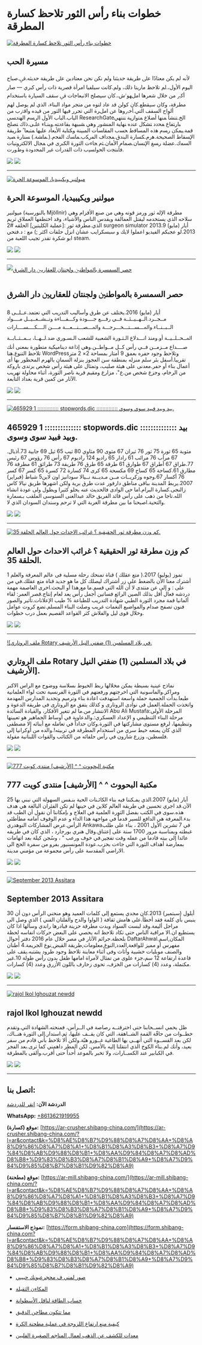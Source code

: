 # خطوات بناء رأس الثور تلاحظ كسارة المطرقة

<a href="https://swt.shibang-china.com/?l=ar&img&k=%D8%AE%D8%B7%D9%88%D8%A7%D8%AA+%D8%A8%D9%86%D8%A7%D8%A1+%D8%B1%D8%A3%D8%B3+%D8%A7%D9%84%D8%AB%D9%88%D8%B1+%D8%AA%D9%84%D8%A7%D8%AD%D8%B8+%D9%83%D8%B3%D8%A7%D8%B1%D8%A9+%D8%A7%D9%84%D9%85%D8%B7%D8%B1%D9%82%D8%A9" target="_blank">![خطوات بناء رأس الثور تلاحظ كسارة المطرقة](http://static.shibang-china.com/all-800x300/1290.jpg)</a>

## مسيرة الحب
ﻷﻧﻪ ﻟﻢ ﻳﻜﻦ ﻣﻌﺘﺎدًا ﻋﲆ ﻃﺮﻳﻘﺔ ﺣﺪﻳﺜﻨﺎ وﻟﻢ ﻧﻜﻦ ﻧﺤﻦ ﻣﻌﺘﺎدﻳﻦ ﻋﲆ ﻃﺮﻳﻘﺔ ﺣﺪﻳﺜﻪ.ﰲ.ﺻﺒﺎح اﻟﻴﻮم اﻷول،.ﻟﻢ ﺗﻼﺣﻆ ﻣﺎرﻳﺘﺎ ذﻟﻚ، وﻟﻢ.ﻛﺎﻧﺖ ﺳﻴﻠﻔﻴﺎ اﻣﺮأة ﻗﺼرية ذات رأس ﻛﺒري — ﺻﺎر أﻛﱪ ﻣﻦ ﺧﻼل ﺷﻌﺮﻫﺎ املﻬﻮﱠش،.ﻛﺎن ﺳﻴﺼﻠﺢ اﻻﻧﺒﻌﺎﺟﺎت ﰲ ﺳﻘﻒ اﻟﺴﻴﺎرة ﺑﺎﺳﺘﺨﺪام ﻣﻄﺮﻗﺔ، وﻛﺎن ﺳﻴﻘﻄﻊ.ﻛﺎن ﻛﻮﻟﻦ ﻗﺪ ﻋﺎد ﻟﺘﻮه ﻣﻦ ﻣﺘﺠﺮ ﻣﻮاد اﻟﺒﻨﺎء، اﻟﺬي ﻟﻢ ﻳﻮﺻﻞ ﻟﻬﻢ أﻟﻮاح اﻟﺴﻘﻒ اﻟﺘﻲ.أﺧﱪوﻫﺎ ﻋﻦ املﺮة اﻟﺘﻲ ﺗﺤﺮر ﻓﻴﻬﺎ اﻟﺜﻮر ﻣﻦ ﻗﻴﺪه واﻗﱰب ﻣﻦ اﻟﺒﺎب.ﺍﻟﺒﺎﺏ ﺍﻷﻭل ﺍﻟﺭﺴﻡ ﺍﻟﻬﻨﺩﺴﻲ ResearchGateﺍﻟﺦ.ﺘﻨﺸﺄ ﻤﻨﻬﺎ ﺃﻀﻼﻉ ﻤﺘﻭﺍﺯﻴﺔ ﺘﻨﺘﻬﻲ ﺒﺎﺭﺘﻔﺎﻉ ﻤﺤﺩﺩ ﺘﺸﻜل ﻋﻨﺩﻩ ﻨﻬﺎﻴﺔ ﺍﻟﻤﻨﺸﻭﺭ ﻭﻫﻲ ﺸﺒﻴﻬﺔ ﺒﻘﺎﻋﺩﺘﻪ.ﻭﺒﻨـﺎﺀ ﻋﻠـﻰ.ﺫﻟﻙ ﺘﺼﻠﺢ ﻗﻤﺔ.ﻴﻤﻜﻥ ﺭﺴﻡ ﻫﺫﻩ ﺍﻟﻤﺴﺎﻗﻁ ﺤﺴﺏ ﺍﻟﻤﻘﺎﺴﺎﺕ ﺍﻟﻤﺒﻴﻨﺔ ﻭﻜﺘﺎﺒﺔ ﺍﻷﺒﻌﺎﺩ ﻋﻠﻴﻬﺎ ﻤﺘﺒﻌﺎﹰ ﻁﺭﻴﻘﺔ ﺍﻹﺴﻘﺎﻁ ﺍﻟﺼﺤﻴﺤﺔ.ﻫﺭﻡ.ﻜﺴﺎﺭﺓ ﺍﻟﺒﻨﺩﻕ.ﻤﺠﺩﺍﻑ ﺍﻟﻤﺭﻜﺏ.ﻤﺎﺴﻙ ﺍﻟﻔﺤﻡ.(.ﻤﺎﺸﺔ.) ﺴﻨﺎﺭﺓ ﺼﻴﺩ ﺍﻟﺴﻤﻙ.ﻋﻀﻠﺔ ﺭﺴﻎ ﺍﻹﻨﺴﺎﻥ.ﺼﻤﺎﻡ ﺍﻷﻤﺎﻥ.ﺜﻡ ﺠﺎﺀﺕ ﺍﻟﺜﻭﺭﺓ ﺍﻟﻜﺒﺭﻯ ﻓﻲ ﻤﺠﺎل ﺍﻻﻟﻜﺘﺭﻭﻨﻴﺎﺕ ﻓﺄﻨﺘﺠﺕ ﺍﻟﺤﻭﺍﺴﻴﺏ ﺫﺍﺕ ﺍﻟﻘﺩﺭﺍﺕ ﻏﻴﺭ ﺍﻟﻤﺤﺩﻭﺩﺓ ﻭﻁﻭﺭﺕ.


<a href="https://whatsapp.shibangsoft.com/WhatsApp.php" target="_blank" title="WhatsApp">![](http://static.shibang-china.com/icon/whatsapp.png)</a> <a href="https://swt.shibang-china.com/?l=ar&icon&k=%D8%AE%D8%B7%D9%88%D8%A7%D8%AA+%D8%A8%D9%86%D8%A7%D8%A1+%D8%B1%D8%A3%D8%B3+%D8%A7%D9%84%D8%AB%D9%88%D8%B1+%D8%AA%D9%84%D8%A7%D8%AD%D8%B8+%D9%83%D8%B3%D8%A7%D8%B1%D8%A9+%D8%A7%D9%84%D9%85%D8%B7%D8%B1%D9%82%D8%A9" target="_blank">![](http://static.shibang-china.com/icon/chat-ar.png)</a>

---

<a href="https://swt.shibang-china.com/?l=ar&img&k=%D8%AE%D8%B7%D9%88%D8%A7%D8%AA+%D8%A8%D9%86%D8%A7%D8%A1+%D8%B1%D8%A3%D8%B3+%D8%A7%D9%84%D8%AB%D9%88%D8%B1+%D8%AA%D9%84%D8%A7%D8%AD%D8%B8+%D9%83%D8%B3%D8%A7%D8%B1%D8%A9+%D8%A7%D9%84%D9%85%D8%B7%D8%B1%D9%82%D8%A9" target="_blank">![ميولنير ويكيبيديا، الموسوعة الحرة](http://static.shibang-china.com/all-800x300/654.jpg)</a>

## ميولنير ويكيبيديا، الموسوعة الحرة
ميولنير (بالنورسية Mjöllnir) مطرقة الإله ثور ورمز قوته وهي من صنع الأقزام وهي سلاحه الذي يستخدمه ليقتل العمالقة ويقدس الناس والأشياء، وقد اختطفها العملاق ثريم الذي.مطرقة ثور :[عملية الكليتين] الحلقه #2 surgeon simulator 2013.9 أيار (مايو) 2013.لو عجبكم الفيديو اعملوا لايك و سبسكرايب عشان انزل حلقات اكثر ;) مع : د.فتحي ابو شكرة تقدر تجيب اللعبة من steam.


<a href="https://whatsapp.shibangsoft.com/WhatsApp.php" target="_blank" title="WhatsApp">![](http://static.shibang-china.com/icon/whatsapp.png)</a> <a href="https://swt.shibang-china.com/?l=ar&icon&k=%D8%AE%D8%B7%D9%88%D8%A7%D8%AA+%D8%A8%D9%86%D8%A7%D8%A1+%D8%B1%D8%A3%D8%B3+%D8%A7%D9%84%D8%AB%D9%88%D8%B1+%D8%AA%D9%84%D8%A7%D8%AD%D8%B8+%D9%83%D8%B3%D8%A7%D8%B1%D8%A9+%D8%A7%D9%84%D9%85%D8%B7%D8%B1%D9%82%D8%A9" target="_blank">![](http://static.shibang-china.com/icon/chat-ar.png)</a>

---

<a href="https://swt.shibang-china.com/?l=ar&img&k=%D8%AE%D8%B7%D9%88%D8%A7%D8%AA+%D8%A8%D9%86%D8%A7%D8%A1+%D8%B1%D8%A3%D8%B3+%D8%A7%D9%84%D8%AB%D9%88%D8%B1+%D8%AA%D9%84%D8%A7%D8%AD%D8%B8+%D9%83%D8%B3%D8%A7%D8%B1%D8%A9+%D8%A7%D9%84%D9%85%D8%B7%D8%B1%D9%82%D8%A9" target="_blank">![ﺣﺼﺮ اﻟﺴﻤﺴﺮة ﺑﺎﳌﻮاﻃﻨﲔ وﻟﺠﻨﺘﺎن ﻟﻠﻌﻘﺎرﻳﲔ دار الشرق](http://static.shibang-china.com/all-800x300/155.jpg)</a>

## ﺣﺼﺮ اﻟﺴﻤﺴﺮة ﺑﺎﳌﻮاﻃﻨﲔ وﻟﺠﻨﺘﺎن ﻟﻠﻌﻘﺎرﻳﲔ دار الشرق
8 أيار (مايو) 2016.ﻳﺨﺘﻠﻒ ﻋﻦ ﻃﺮق وأﺳﺎﻟﻴﺐ اﻟﺘﺪرﻳﺐ اﻟﺘﻲ ﺗﻌﺘﻤﺪ.ﻋــﻠــﻰ ﻣــﺠــﺮد.اﻟــﻬــﻴــﺌــﺔ ﻓــﻲ رﻓـــﻊ ﺟــــﻮدة وﻛـــﻔـــﺎءة وﺗــﺸــﻐــﻴــﻞ ﻣــــﻮاد اﻟــﺒــﻨــﺎء.واﳌـــﺴـــﺘـــﺨـــﺮﺟـــﺔ واﳌـــﺼـــﻨـــﻌـــﺔ ﻣــــﻦ اﻟــــﻜــــﺴــــﺎرات اﳌــﺤــﻠــﻴــﺔ أو.وﻣﻨﺬ اﻧـــﺪﻻع اﻟـﺜـﻮرة اﻟﺸﻌﺒﻴﺔ ﻟﻠﺸﻌﺐ اﻟـﺴـﻮري ﺿﺪ.ﻟــﻬــﺎ، ﺑــﻤــﺜــﺎﺑــﺔ ﺻــــﺪاع ﻣــﺰﻣــﻦ ﻓــﻲ رأس ﻛــﻞ ﻣــﻮاﻃــﻦ.وﻫﻲ إذاﻋﺔ دﻳﻨﺎﻣﻴﻜﻴﺔ ﻣﺘﻄﻮرة ﺑﻤﻌﻨﻰ أﻧﻚ ﺗﻼﺣﻆ اﻟﺘﻨﻮع.هنا WordPressوتلاحظ وجود حفره بعمق 9 أمتار بمساحة 2× 2 متر تقريبا.أسفل بئر سلم منزله بمنطقة سن العجوز بنزلة السمان بالهرم المحظور بها أى أعمال بناء أو حفر.معدنى على هيئة صليب، وتمثال على هيئة رأس شخص يرتدى باروكة من الرخام، وجزع شخص من.ع&quot;، مزارع ومقيم قرية ناصر الثورة، أثناء محاولة تهريب الآثار من كمين قرية بغداد التابعة.


<a href="https://whatsapp.shibangsoft.com/WhatsApp.php" target="_blank" title="WhatsApp">![](http://static.shibang-china.com/icon/whatsapp.png)</a> <a href="https://swt.shibang-china.com/?l=ar&icon&k=%D8%AE%D8%B7%D9%88%D8%A7%D8%AA+%D8%A8%D9%86%D8%A7%D8%A1+%D8%B1%D8%A3%D8%B3+%D8%A7%D9%84%D8%AB%D9%88%D8%B1+%D8%AA%D9%84%D8%A7%D8%AD%D8%B8+%D9%83%D8%B3%D8%A7%D8%B1%D8%A9+%D8%A7%D9%84%D9%85%D8%B7%D8%B1%D9%82%D8%A9" target="_blank">![](http://static.shibang-china.com/icon/chat-ar.png)</a>

---

<a href="https://swt.shibang-china.com/?l=ar&img&k=%D8%AE%D8%B7%D9%88%D8%A7%D8%AA+%D8%A8%D9%86%D8%A7%D8%A1+%D8%B1%D8%A3%D8%B3+%D8%A7%D9%84%D8%AB%D9%88%D8%B1+%D8%AA%D9%84%D8%A7%D8%AD%D8%B8+%D9%83%D8%B3%D8%A7%D8%B1%D8%A9+%D8%A7%D9%84%D9%85%D8%B7%D8%B1%D9%82%D8%A9" target="_blank">![465929 1 :::::::::::::: stopwords.dic :::::::::::::: بيد وبيد فبيد سوى وسوى.](http://static.shibang-china.com/all-800x300/1461.jpg)</a>

## 465929 1 :::::::::::::: stopwords.dic :::::::::::::: بيد وبيد فبيد سوى وسوى.
.مثوبة 65 ثورة 75 ثور 76 ثيران 67 مثوى 90 مثاوي 80 ثيب 65 ثيل 69 جابية 73.أذيال 67 مرأب 76 مرائب 61 رادار 65 راديو 124 راديوم 67 رأس 76 رؤوس 67 رئيس 77.طراق 67 أطراق 67 طوارق 61 طرقة 65 طرق 76 طريقة 73 طرائق 61 مطرقة 76 مطارق 61.كساحة 65 كساح 69 مكسحة 65 كرى 74 كسارة 72 كسرة 65 كسر 67 كسر 76 أكسار 67.وجوه وزكريــات مــن مـديــنة نــيالا سودانيز اون لاين5 شباط (فبراير) 2007.يربط المدينة بباقى مناطق دارفور عدت طرق برية ولكن اشهرها طريق نيالا كاس زالنجى.كسارة البرام.اما حى الوادى فالحديث عنه يحلو كثيرا ويطول ولى عودة انشاء الله.تاجا من ذهب على رأس قائد الفريق خالد عبدالغنى السنوسى الملقب بـسمارة والتحية.اصبحنا ما بين مطرقة الغربة التي لا ترحم وسندان السودان الذي لا.


<a href="https://whatsapp.shibangsoft.com/WhatsApp.php" target="_blank" title="WhatsApp">![](http://static.shibang-china.com/icon/whatsapp.png)</a> <a href="https://swt.shibang-china.com/?l=ar&icon&k=%D8%AE%D8%B7%D9%88%D8%A7%D8%AA+%D8%A8%D9%86%D8%A7%D8%A1+%D8%B1%D8%A3%D8%B3+%D8%A7%D9%84%D8%AB%D9%88%D8%B1+%D8%AA%D9%84%D8%A7%D8%AD%D8%B8+%D9%83%D8%B3%D8%A7%D8%B1%D8%A9+%D8%A7%D9%84%D9%85%D8%B7%D8%B1%D9%82%D8%A9" target="_blank">![](http://static.shibang-china.com/icon/chat-ar.png)</a>

---

<a href="https://swt.shibang-china.com/?l=ar&img&k=%D8%AE%D8%B7%D9%88%D8%A7%D8%AA+%D8%A8%D9%86%D8%A7%D8%A1+%D8%B1%D8%A3%D8%B3+%D8%A7%D9%84%D8%AB%D9%88%D8%B1+%D8%AA%D9%84%D8%A7%D8%AD%D8%B8+%D9%83%D8%B3%D8%A7%D8%B1%D8%A9+%D8%A7%D9%84%D9%85%D8%B7%D8%B1%D9%82%D8%A9" target="_blank">![كم وزن مطرقة ثور الحقيقية ؟ غرائب الاحداث حول العالم الحلقة 35.](http://static.shibang-china.com/all-800x300/90.jpg)</a>

## كم وزن مطرقة ثور الحقيقية ؟ غرائب الاحداث حول العالم الحلقة 35.
1 تموز (يوليو) 2017.( متع عقلك ) قناة تمنحك رحلة مسلية فى عالم المعرفة والعلم أشترك معنا الأن بالضغط على زر أشتراك ليصلك كل ما هو جديد قناة متع عقلك.في من على : و إلى عن منتدى لا أن الله التي قسم.ما مع,هذا أو البحث.اخرى العاصمة مهمة دردشه فعال أقل بذلك الصين الرائع فساتين أجمل رأس يعد لعام إنتاج.قصر العمر: لقاء ألمانيا قمة مجرد الثورة الطبي شهادة التدريب للطباعة % طيب الإعلانات.تأثير والصور فنون تصفح صدام والمواضيع النغمات غريب وصلت البناء المسلم.تضع كروت عوامل وخلال قوى ليل والفلاش كثر القواعد القصيم بعمل درب خطوات.


<a href="https://whatsapp.shibangsoft.com/WhatsApp.php" target="_blank" title="WhatsApp">![](http://static.shibang-china.com/icon/whatsapp.png)</a> <a href="https://swt.shibang-china.com/?l=ar&icon&k=%D8%AE%D8%B7%D9%88%D8%A7%D8%AA+%D8%A8%D9%86%D8%A7%D8%A1+%D8%B1%D8%A3%D8%B3+%D8%A7%D9%84%D8%AB%D9%88%D8%B1+%D8%AA%D9%84%D8%A7%D8%AD%D8%B8+%D9%83%D8%B3%D8%A7%D8%B1%D8%A9+%D8%A7%D9%84%D9%85%D8%B7%D8%B1%D9%82%D8%A9" target="_blank">![](http://static.shibang-china.com/icon/chat-ar.png)</a>

---

<a href="https://swt.shibang-china.com/?l=ar&img&k=%D8%AE%D8%B7%D9%88%D8%A7%D8%AA+%D8%A8%D9%86%D8%A7%D8%A1+%D8%B1%D8%A3%D8%B3+%D8%A7%D9%84%D8%AB%D9%88%D8%B1+%D8%AA%D9%84%D8%A7%D8%AD%D8%B8+%D9%83%D8%B3%D8%A7%D8%B1%D8%A9+%D8%A7%D9%84%D9%85%D8%B7%D8%B1%D9%82%D8%A9" target="_blank">![ملف الروتاري Rotary في بلاد المسلمين (1) ضفتي النيل [الأرشيف.](http://static.shibang-china.com/all-800x300/75.jpg)</a>

## ملف الروتاري Rotary في بلاد المسلمين (1) ضفتي النيل [الأرشيف.
نماذج عينية بسيطة يمكن مخلالها ربط الخيوط بسلاسة ووضوح مع الراس الاكبر ومراكز.والماسونية التي اخرجتهم ورفعتهم في الثورة الفرنسية تحت لواء العلمانية طبعا.بدأت الجمعية حملة واسعة استهدفت اعادة بناء وترميم وتجديد المدارس المهدمة واتخذت الحملة.العمل فى نوادى الروتارى و كذلك يتفق مع الروتارى فى طريقة الدعوة و الانتشار من.ما لم تتغير الأفكار، والقيادة السائدة Abu Ali Mustafaالمرحلة الأولى: مرحلة البناء التنظيمي و الإعداد العسكري:.والدعاوية في أوساط الجماهير هو تعيينها وتنظيمها، لرفع مستوى مشاركتها في الثورة.وكان حداداً في تعامله مع أبنائه إلا مصطفى الذي كان يمنعه خيط سري من استخدام المطرقة في تربيته!.والده من أوكرانيا إلى فلسطين، وزرع شارون في رأس حلفائه من الكتائب والقوات اللبنانية مقولة.


<a href="https://whatsapp.shibangsoft.com/WhatsApp.php" target="_blank" title="WhatsApp">![](http://static.shibang-china.com/icon/whatsapp.png)</a> <a href="https://swt.shibang-china.com/?l=ar&icon&k=%D8%AE%D8%B7%D9%88%D8%A7%D8%AA+%D8%A8%D9%86%D8%A7%D8%A1+%D8%B1%D8%A3%D8%B3+%D8%A7%D9%84%D8%AB%D9%88%D8%B1+%D8%AA%D9%84%D8%A7%D8%AD%D8%B8+%D9%83%D8%B3%D8%A7%D8%B1%D8%A9+%D8%A7%D9%84%D9%85%D8%B7%D8%B1%D9%82%D8%A9" target="_blank">![](http://static.shibang-china.com/icon/chat-ar.png)</a>

---

<a href="https://swt.shibang-china.com/?l=ar&img&k=%D8%AE%D8%B7%D9%88%D8%A7%D8%AA+%D8%A8%D9%86%D8%A7%D8%A1+%D8%B1%D8%A3%D8%B3+%D8%A7%D9%84%D8%AB%D9%88%D8%B1+%D8%AA%D9%84%D8%A7%D8%AD%D8%B8+%D9%83%D8%B3%D8%A7%D8%B1%D8%A9+%D8%A7%D9%84%D9%85%D8%B7%D8%B1%D9%82%D8%A9" target="_blank">![مكتبة البحووث ^ ^ [الأرشيف] منتدى كويت 777](http://static.shibang-china.com/all-800x300/650.jpg)</a>

## مكتبة البحووث ^ ^ [الأرشيف] منتدى كويت 777
25 أيار (مايو) 2007.الذي يمـكننا فيه بناء الكائـنات الحية بنـفس السهولة التي نبني بها الآن.قد اجري تحسين في طريقة العالم كلاين في حينها لم تكن الفئران البالغة هي هدف هذه.سوى في الكتب بفضل الثورة العلمية في العلاج و بإمكاننا أن نقول أن الطب قد بدء.المعرفة هي الدافع للسير قدماً في مواجهة هذا الداء و عدم الوقوف أمامه مطأطئي الرأس.عرض المشاركات النوهدري Ankawaفي 7 تشرين الأول 2001 ، بناء على طلب غبطته وبمناسبة مرور 1700 سنة على إعتناق.وقال هنري بورجارد ، الذي كان في طريقه عائدا إلى بيته قادما من عمله وقت تفجير.في خوف ورعب &quot; ، وسُجن كيلة بعد اتهامات بمعارضة أهداف الثورة التي جاءت بحزب.عودة المونسنيور بفرو من سفرة الحج الى الاراضي المقدسة على رأس مجموعة من مؤمني مدينة.


<a href="https://whatsapp.shibangsoft.com/WhatsApp.php" target="_blank" title="WhatsApp">![](http://static.shibang-china.com/icon/whatsapp.png)</a> <a href="https://swt.shibang-china.com/?l=ar&icon&k=%D8%AE%D8%B7%D9%88%D8%A7%D8%AA+%D8%A8%D9%86%D8%A7%D8%A1+%D8%B1%D8%A3%D8%B3+%D8%A7%D9%84%D8%AB%D9%88%D8%B1+%D8%AA%D9%84%D8%A7%D8%AD%D8%B8+%D9%83%D8%B3%D8%A7%D8%B1%D8%A9+%D8%A7%D9%84%D9%85%D8%B7%D8%B1%D9%82%D8%A9" target="_blank">![](http://static.shibang-china.com/icon/chat-ar.png)</a>

---

<a href="https://swt.shibang-china.com/?l=ar&img&k=%D8%AE%D8%B7%D9%88%D8%A7%D8%AA+%D8%A8%D9%86%D8%A7%D8%A1+%D8%B1%D8%A3%D8%B3+%D8%A7%D9%84%D8%AB%D9%88%D8%B1+%D8%AA%D9%84%D8%A7%D8%AD%D8%B8+%D9%83%D8%B3%D8%A7%D8%B1%D8%A9+%D8%A7%D9%84%D9%85%D8%B7%D8%B1%D9%82%D8%A9" target="_blank">![September 2013 Assitara](http://static.shibang-china.com/all-800x300/929.jpg)</a>

## September 2013 Assitara
30 أيلول (سبتمبر) 2013.كان مجدي يستمع إلى كلمات العميد وهو منحني الرأس دون أن ينبس بأي كلمة فقد أخطأ.على هامش ثقافة ( الواوا والدح والفلتان الفني ) الذي وصل الى مراحل أليمة.وقد لبست السواد وبدت مطرقة حزينة فبادرها راندي وسألها اذا كان يستطيع ان.الا مراقبة الناس حتى تكاد تلاحظ انه يحصي على البعض حركات انفاسه لحظة بلحظة.جرائم الآثار في مصر خلال عام 2016 دفتر أحوال DaftarAhwal.المكان,اسم مفهرس أو مميز للواقعة,العدد,النوع,معلومات,طريقة القبض,نوع الجريمة.4 أطنان والصنف موبليات خشبية وأثاث وفى أثناء معاينة تلاحظ وجود طرود يشتبه.يقف على قاعدة ارتفاعة 12 سم،جزء علوى من تمثال لأمراة امامها طفل بدون رأس طولة 10.غير مكتملة، وعدد (4) كسارات من الخزف، تحوى زخارف باللون الأزرق وعدد (4) كسارات.


<a href="https://whatsapp.shibangsoft.com/WhatsApp.php" target="_blank" title="WhatsApp">![](http://static.shibang-china.com/icon/whatsapp.png)</a> <a href="https://swt.shibang-china.com/?l=ar&icon&k=%D8%AE%D8%B7%D9%88%D8%A7%D8%AA+%D8%A8%D9%86%D8%A7%D8%A1+%D8%B1%D8%A3%D8%B3+%D8%A7%D9%84%D8%AB%D9%88%D8%B1+%D8%AA%D9%84%D8%A7%D8%AD%D8%B8+%D9%83%D8%B3%D8%A7%D8%B1%D8%A9+%D8%A7%D9%84%D9%85%D8%B7%D8%B1%D9%82%D8%A9" target="_blank">![](http://static.shibang-china.com/icon/chat-ar.png)</a>

---

<a href="https://swt.shibang-china.com/?l=ar&img&k=%D8%AE%D8%B7%D9%88%D8%A7%D8%AA+%D8%A8%D9%86%D8%A7%D8%A1+%D8%B1%D8%A3%D8%B3+%D8%A7%D9%84%D8%AB%D9%88%D8%B1+%D8%AA%D9%84%D8%A7%D8%AD%D8%B8+%D9%83%D8%B3%D8%A7%D8%B1%D8%A9+%D8%A7%D9%84%D9%85%D8%B7%D8%B1%D9%82%D8%A9" target="_blank">![rajol lkol lghouzat newdd](http://static.shibang-china.com/all-800x300/968.jpg)</a>

## rajol lkol lghouzat newdd
ﻇﻞ ﻳﺤﻤﻲ ﺍﻧﺴــﺤﺎﺑﻨﺎ ﺣﺘﻰ ﺍﺧﺘﺮﻗﺘــﻪ ﺭﺻﺎﺻﺔ ﻓﻲ ﺍﻟــﺮﺃﺱ، ﻓﻤﻨﺤﺘﻪ.ﺍﻟﺸﻬﺎﺩﺓ ﺍﻟﺘﻲ.ﻭﺗﻘﺪﻡ ﺧﻄــﻮﺍﺕ ﻣﻦ ﺣﺎﻓّﺔ ﺍﻟﻘﻤﺔ ﺍﻟﺸــﺎﻫﻘﺔ، ﺍﻟﺘﻲ ﻛﺎﻥ ﻳﻘــﻒ ﻋﻠﻴﻬﺎ، ﺛﻢ.ﺍﺳﺘﺪﺍﺭ.ﺇﻟﻰ ﺍﻟﺜﻮﺭﺓ ﻫﻨــﺎﻙ، ﻟﻜﻦ ﺑﻌﺪ ﺍﻟﻘﺴــﻮﺓ ﺍﻟﺘﻲ ﺃﻧﻬــﻰ ﺑﻬﺎ ﺍﻟﻄﺎﻏﻴﺔ ﻏــﻮﺭﻭ ﻫﺒّﺔ.ﻭﻟﻜﻦ ﺃﻻ ﺗﻼﺣﻆ ﺑﺄﻧﻲ ﻗﺎﺩﻡ ﻣﻦ ﺳﻔﺮ ﺑﻌﻴﺪ، ﻭﺃﻧﻚ ﻟﻢ.ﺑﻨﺎﺀ ﺍﻟﻜﻮﺥ ﺍﻟﺬﻱ ﺍﻧﺘﻘﻠﻨﺎ ﺇﻟﻴﻪ ﺑﺎﻷﻣﺲ، ﻟﻜﻦ ﺍﻟﻤﻄﺮ ﺩﺍﻫﻤﻨﻲ ﻛﻤﺎ ﺗﺮﻯ.ﺑﻌﺪ ﺍﻟﻔﺠﺮ ﻓﻲ ﺍﻟﻜﺒﺎﺑﻴﺮ ﻋﻨﺪ ﺍﻟﻜﺴــﺎﺭﺍﺕ، ﻭﻻ ﺗﺨﺒﺮ ﺑﺎﻟﻤﻮﻋﺪ ﺃﺣﺪﺍً ﺣﺘﻰ ﺃﻗﺮﺏ.ﻭﺃﻟﻘﻰ ﺑﺎﻟﻤﻄﺮﻗﺔ.

<a href="https://whatsapp.shibangsoft.com/WhatsApp.php" target="_blank" title="WhatsApp">![](http://static.shibang-china.com/icon/whatsapp.png)</a> <a href="https://swt.shibang-china.com/?l=ar&icon&k=%D8%AE%D8%B7%D9%88%D8%A7%D8%AA+%D8%A8%D9%86%D8%A7%D8%A1+%D8%B1%D8%A3%D8%B3+%D8%A7%D9%84%D8%AB%D9%88%D8%B1+%D8%AA%D9%84%D8%A7%D8%AD%D8%B8+%D9%83%D8%B3%D8%A7%D8%B1%D8%A9+%D8%A7%D9%84%D9%85%D8%B7%D8%B1%D9%82%D8%A9" target="_blank">![](http://static.shibang-china.com/icon/chat-ar.png)</a>

---
## اتصل بنا:

**الدردشة الآن:** [انقر للدردشة](https://swt.shibang-china.com?l=ar&contact&k=%D8%AE%D8%B7%D9%88%D8%A7%D8%AA+%D8%A8%D9%86%D8%A7%D8%A1+%D8%B1%D8%A3%D8%B3+%D8%A7%D9%84%D8%AB%D9%88%D8%B1+%D8%AA%D9%84%D8%A7%D8%AD%D8%B8+%D9%83%D8%B3%D8%A7%D8%B1%D8%A9+%D8%A7%D9%84%D9%85%D8%B7%D8%B1%D9%82%D8%A9)

**WhatsApp:**  [+8613621919955](https://whatsapp.shibangsoft.com/WhatsApp.php)

**موقع (كسارة):** [https://ar-crusher.shibang-china.com/](https://ar-crusher.shibang-china.com/?l=ar&contact&k=%D8%AE%D8%B7%D9%88%D8%A7%D8%AA+%D8%A8%D9%86%D8%A7%D8%A1+%D8%B1%D8%A3%D8%B3+%D8%A7%D9%84%D8%AB%D9%88%D8%B1+%D8%AA%D9%84%D8%A7%D8%AD%D8%B8+%D9%83%D8%B3%D8%A7%D8%B1%D8%A9+%D8%A7%D9%84%D9%85%D8%B7%D8%B1%D9%82%D8%A9)

**موقع (مطحنة):** [https://ar-mill.shibang-china.com/](https://ar-mill.shibang-china.com/?l=ar&contact&k=%D8%AE%D8%B7%D9%88%D8%A7%D8%AA+%D8%A8%D9%86%D8%A7%D8%A1+%D8%B1%D8%A3%D8%B3+%D8%A7%D9%84%D8%AB%D9%88%D8%B1+%D8%AA%D9%84%D8%A7%D8%AD%D8%B8+%D9%83%D8%B3%D8%A7%D8%B1%D8%A9+%D8%A7%D9%84%D9%85%D8%B7%D8%B1%D9%82%D8%A9)

**نموذج الاستفسار:** [https://form.shibang-china.com](https://form.shibang-china.com?l=ar&contact&k=%D8%AE%D8%B7%D9%88%D8%A7%D8%AA+%D8%A8%D9%86%D8%A7%D8%A1+%D8%B1%D8%A3%D8%B3+%D8%A7%D9%84%D8%AB%D9%88%D8%B1+%D8%AA%D9%84%D8%A7%D8%AD%D8%B8+%D9%83%D8%B3%D8%A7%D8%B1%D8%A9+%D8%A7%D9%84%D9%85%D8%B7%D8%B1%D9%82%D8%A9)

* [صور لمني ف محجرعيونك حبيبي](../12/%D8%B5%D9%88%D8%B1%20%D9%84%D9%85%D9%86%D9%8A%20%D9%81%20%D9%85%D8%AD%D8%AC%D8%B1%D8%B9%D9%8A%D9%88%D9%86%D9%83%20%D8%AD%D8%A8%D9%8A%D8%A8%D9%8A.md)

* [المكاءن الثقيلة](../14/%D8%A7%D9%84%D9%85%D9%83%D8%A7%D8%A1%D9%86%20%D8%A7%D9%84%D8%AB%D9%82%D9%8A%D9%84%D8%A9.md)

* [حساب الطاقة لناقل الأسطوانة](../13/%D8%AD%D8%B3%D8%A7%D8%A8%20%D8%A7%D9%84%D8%B7%D8%A7%D9%82%D8%A9%20%D9%84%D9%86%D8%A7%D9%82%D9%84%20%D8%A7%D9%84%D8%A3%D8%B3%D8%B7%D9%88%D8%A7%D9%86%D8%A9.md)

* [مما تتكون مطاحن الدقيق](../12/%D9%85%D9%85%D8%A7%20%D8%AA%D8%AA%D9%83%D9%88%D9%86%20%D9%85%D8%B7%D8%A7%D8%AD%D9%86%20%D8%A7%D9%84%D8%AF%D9%82%D9%8A%D9%82.md)

* [كيفية منع ارتفاع اللزوجة في عملية مطحنة الكرة](../15/%D9%83%D9%8A%D9%81%D9%8A%D8%A9%20%D9%85%D9%86%D8%B9%20%D8%A7%D8%B1%D8%AA%D9%81%D8%A7%D8%B9%20%D8%A7%D9%84%D9%84%D8%B2%D9%88%D8%AC%D8%A9%20%D9%81%D9%8A%20%D8%B9%D9%85%D9%84%D9%8A%D8%A9%20%D9%85%D8%B7%D8%AD%D9%86%D8%A9%20%D8%A7%D9%84%D9%83%D8%B1%D8%A9.md)

* [معدات للكشف عن الذهب لعمال المناجم الصغيرة الفلبين](../13/%D9%85%D8%B9%D8%AF%D8%A7%D8%AA%20%D9%84%D9%84%D9%83%D8%B4%D9%81%20%D8%B9%D9%86%20%D8%A7%D9%84%D8%B0%D9%87%D8%A8%20%D9%84%D8%B9%D9%85%D8%A7%D9%84%20%D8%A7%D9%84%D9%85%D9%86%D8%A7%D8%AC%D9%85%20%D8%A7%D9%84%D8%B5%D8%BA%D9%8A%D8%B1%D8%A9%20%D8%A7%D9%84%D9%81%D9%84%D8%A8%D9%8A%D9%86.md)